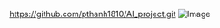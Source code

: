 https://github.com/pthanh1810/AI_project.git
![Image](https://github.com/user-attachments/assets/3766e39a-cf82-4e70-a795-233e5fa04ef7)

